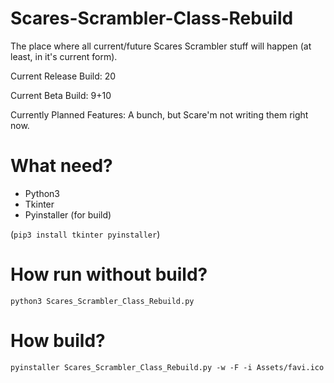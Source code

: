 # Scares-Scrambler-Class-Rebuild

The place where all current/future Scares Scrambler stuff will happen
(at least, in it's current form).

Current Release Build: 20

Current Beta Build: 9+10

Currently Planned Features: A bunch, but Scare'm not writing them right now.

# What need?

- Python3
- Tkinter
- Pyinstaller (for build)

(`pip3 install tkinter pyinstaller`)

# How run without build?

```
python3 Scares_Scrambler_Class_Rebuild.py
```

# How build?

```
pyinstaller Scares_Scrambler_Class_Rebuild.py -w -F -i Assets/favi.ico
```